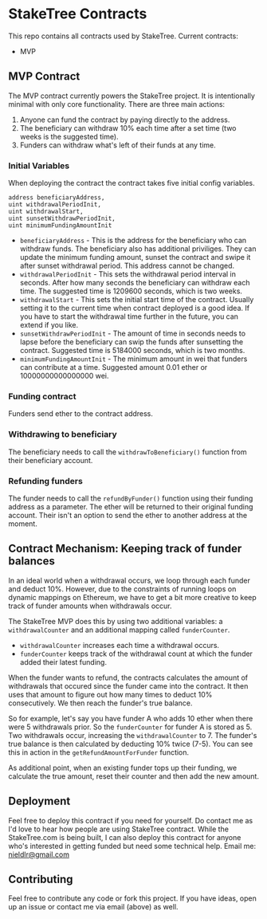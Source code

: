 # StakeTree Contracts

This repo contains all contracts used by StakeTree.
Current contracts:
*  MVP

## MVP Contract
The MVP contract currently powers the StakeTree project. It is intentionally minimal with only core functionality. There are three main actions:
1) Anyone can fund the contract by paying directly to the address.
2) The beneficiary can withdraw 10% each time after a set time (two weeks is the suggested time).
3) Funders can withdraw what's left of their funds at any time.

### Initial Variables
When deploying the contract the contract takes five initial config variables. 
```
address beneficiaryAddress,
uint withdrawalPeriodInit, 
uint withdrawalStart, 
uint sunsetWithdrawPeriodInit,
uint minimumFundingAmountInit
```
* `beneficiaryAddress` - This is the address for the beneficiary who can withdraw funds. The beneficiary also has additional priviliges. They can update the minimum funding amount, sunset the contract and swipe it after sunset withdrawal period. This address cannot be changed.
* `withdrawalPeriodInit` - This sets the withdrawal period interval in seconds. After how many seconds the beneficiary can withdraw each time. The suggested time is 1209600 seconds, which is two weeks.
* `withdrawalStart` - This sets the initial start time of the contract. Usually setting it to the current time when contract deployed is a good idea. If you have to start the withdrawal time further in the future, you can extend if you like.
* `sunsetWithdrawPeriodInit` - The amount of time in seconds needs to lapse before the beneficiary can swip the funds after sunsetting the contract. Suggested time is 5184000 seconds, which is two months.
* `minimumFundingAmountInit` - The minimum amount in wei that funders can contribute at a time. Suggested amount 0.01 ether or 10000000000000000 wei.

### Funding contract
Funders send ether to the contract address.
### Withdrawing to beneficiary
The beneficiary needs to call the `withdrawToBeneficiary()` function from their beneficiary account.
### Refunding funders
The funder needs to call the `refundByFunder()` function using their funding address as a parameter. The ether will be returned to their original funding account. Their isn't an option to send the ether to another address at the moment.

## Contract Mechanism: Keeping track of funder balances
In an ideal world when a withdrawal occurs, we loop through each funder and deduct 10%. However, due to the constraints of running loops on dynamic mappings on Ethereum, we have to get a bit more creative to keep track of funder amounts when withdrawals occur.

The StakeTree MVP does this by using two additional variables: a `withdrawalCounter` and an additional mapping called `funderCounter`. 
* `withdrawalCounter` increases each time a withdrawal occurs.
* `funderCounter` keeps track of the withdrawal count at which the funder added their latest funding.

When the funder wants to refund, the contracts calculates the amount of withdrawals that occured since the funder came into the contract. It then uses that amount to figure out how many times to deduct 10% consecutively. We then reach the funder's true balance.

So for example, let's say you have funder A who adds 10 ether when there were 5 withdrawals prior. So the `funderCounter` for funder A is stored as 5. Two withdrawals occur, increasing the `withdrawalCounter` to 7. The funder's true balance is then calculated by deducting 10% twice (7-5). You can see this in action in the `getRefundAmountForFunder` function.

As additional point, when an existing funder tops up their funding, we calculate the true amount, reset their counter and then add the new amount.

## Deployment
Feel free to deploy this contract if you need for yourself. Do contact me as I'd love to hear how people are using StakeTree contract. While the StakeTree.com is being built, I can also deploy this contract for anyone who's interested in getting funded but need some technical help. Email me: nieldlr@gmail.com

## Contributing
Feel free to contribute any code or fork this project. If you have ideas, open up an issue or contact me via email (above) as well.
